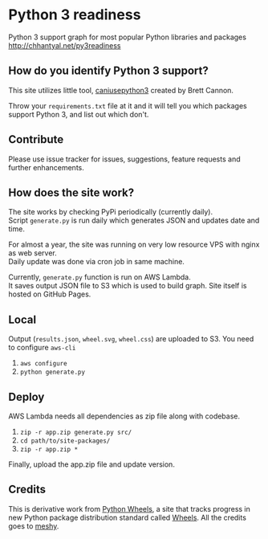 Python 3 readiness
==================

Python 3 support graph for most popular Python libraries and packages http://chhantyal.net/py3readiness


## How do you identify Python 3 support?

This site utilizes little tool, [caniusepython3](https://github.com/brettcannon/caniusepython3) created by Brett Cannon. 

Throw your `requirements.txt` file at it and it will tell you which packages support Python 3, and list out which don't.

## Contribute

Please use issue tracker for issues, suggestions, feature requests and further enhancements.


## How does the site work?

The site works by checking PyPi periodically (currently daily).  
Script `generate.py` is run daily which generates JSON and updates date and time. 

For almost a year, the site was running on very low resource VPS with nginx as web server.  
Daily update was done via cron job in same machine.

Currently, `generate.py` function is run on AWS Lambda.   
It saves output JSON file to S3 which is used to build graph. Site itself is hosted on GitHub Pages.

## Local

Output (`results.json`, `wheel.svg`, `wheel.css`) are uploaded to S3. You need to configure `aws-cli`

1. `aws configure`
2. `python generate.py`

## Deploy

AWS Lambda needs all dependencies as zip file along with codebase. 

1.  `zip -r app.zip generate.py src/`
2. `cd path/to/site-packages/`
3. `zip -r app.zip *`

Finally, upload the app.zip file and update version.

## Credits

This is derivative work from [Python Wheels](https://pythonwheels.com), a site that tracks progress in new Python package distribution standard called [Wheels](https://pypi.org/project/wheel/). All the credits goes to [meshy](https://github.com/meshy).
